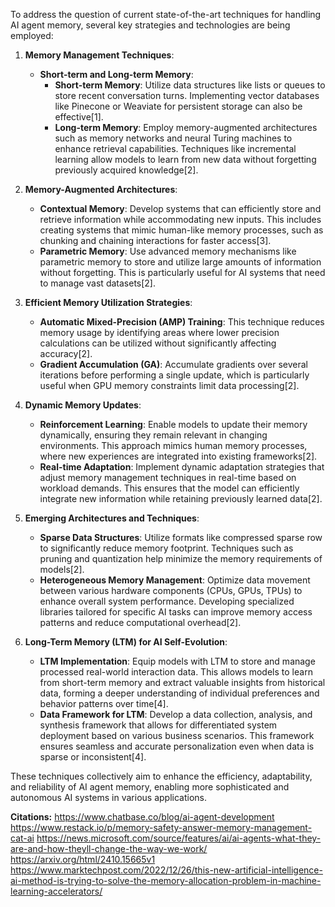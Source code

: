 To address the question of current state-of-the-art techniques for handling AI agent memory, several key strategies and technologies are being employed:

1. **Memory Management Techniques**:
   - **Short-term and Long-term Memory**:
     - **Short-term Memory**: Utilize data structures like lists or queues to store recent conversation turns. Implementing vector databases like Pinecone or Weaviate for persistent storage can also be effective[1].
     - **Long-term Memory**: Employ memory-augmented architectures such as memory networks and neural Turing machines to enhance retrieval capabilities. Techniques like incremental learning allow models to learn from new data without forgetting previously acquired knowledge[2].

2. **Memory-Augmented Architectures**:
   - **Contextual Memory**: Develop systems that can efficiently store and retrieve information while accommodating new inputs. This includes creating systems that mimic human-like memory processes, such as chunking and chaining interactions for faster access[3].
   - **Parametric Memory**: Use advanced memory mechanisms like parametric memory to store and utilize large amounts of information without forgetting. This is particularly useful for AI systems that need to manage vast datasets[2].

3. **Efficient Memory Utilization Strategies**:
   - **Automatic Mixed-Precision (AMP) Training**: This technique reduces memory usage by identifying areas where lower precision calculations can be utilized without significantly affecting accuracy[2].
   - **Gradient Accumulation (GA)**: Accumulate gradients over several iterations before performing a single update, which is particularly useful when GPU memory constraints limit data processing[2].

4. **Dynamic Memory Updates**:
   - **Reinforcement Learning**: Enable models to update their memory dynamically, ensuring they remain relevant in changing environments. This approach mimics human memory processes, where new experiences are integrated into existing frameworks[2].
   - **Real-time Adaptation**: Implement dynamic adaptation strategies that adjust memory management techniques in real-time based on workload demands. This ensures that the model can efficiently integrate new information while retaining previously learned data[2].

5. **Emerging Architectures and Techniques**:
   - **Sparse Data Structures**: Utilize formats like compressed sparse row to significantly reduce memory footprint. Techniques such as pruning and quantization help minimize the memory requirements of models[2].
   - **Heterogeneous Memory Management**: Optimize data movement between various hardware components (CPUs, GPUs, TPUs) to enhance overall system performance. Developing specialized libraries tailored for specific AI tasks can improve memory access patterns and reduce computational overhead[2].

6. **Long-Term Memory (LTM) for AI Self-Evolution**:
   - **LTM Implementation**: Equip models with LTM to store and manage processed real-world interaction data. This allows models to learn from short-term memory and extract valuable insights from historical data, forming a deeper understanding of individual preferences and behavior patterns over time[4].
   - **Data Framework for LTM**: Develop a data collection, analysis, and synthesis framework that allows for differentiated system deployment based on various business scenarios. This framework ensures seamless and accurate personalization even when data is sparse or inconsistent[4].

These techniques collectively aim to enhance the efficiency, adaptability, and reliability of AI agent memory, enabling more sophisticated and autonomous AI systems in various applications.

**Citations:**
https://www.chatbase.co/blog/ai-agent-development
https://www.restack.io/p/memory-safety-answer-memory-management-cat-ai
https://news.microsoft.com/source/features/ai/ai-agents-what-they-are-and-how-theyll-change-the-way-we-work/
https://arxiv.org/html/2410.15665v1
https://www.marktechpost.com/2022/12/26/this-new-artificial-intelligence-ai-method-is-trying-to-solve-the-memory-allocation-problem-in-machine-learning-accelerators/